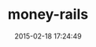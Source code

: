 ---
layout: post
title:  "money-rails"
repo:   "RubyMoney/money-rails"
date:   2015-02-18 17:24:49
gemurl: https://github.com/RubyMoney/money-rails
---